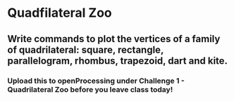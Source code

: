 # Quadfilateral Zoo

## Write commands to plot the vertices of a family of quadrilateral: square, rectangle, parallelogram, rhombus, trapezoid, dart and kite.

### Upload this to openProcessing under Challenge 1 - Quadrilateral Zoo before you leave class today!
